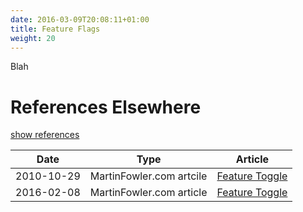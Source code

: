 ```yaml
---
date: 2016-03-09T20:08:11+01:00
title: Feature Flags
weight: 20
---
```


Blah

# References Elsewhere

<a id="showHideRefs" href="javascript:toggleRefs();">show references</a>

Date    | Type  | Article
--------|-------|--------
2010-10-29 | MartinFowler.com artcile | [Feature Toggle](https://martinfowler.com/bliki/FeatureToggle.html)
2016-02-08 | MartinFowler.com article | [Feature Toggle](https://martinfowler.com/articles/feature-toggles.html)

 